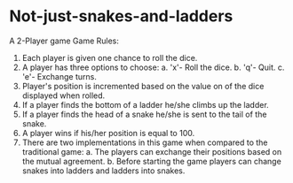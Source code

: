 # Not-just-snakes-and-ladders
A 2-Player game
Game Rules:
1. Each player is given one chance to roll the dice.
2. A player has three options to choose:
	a. 'x'- Roll the dice.
	b. 'q'- Quit.
	c. 'e'- Exchange turns.
3. Player's position is incremented based on the value on of the dice displayed when rolled.
4. If a player finds the bottom of a ladder he/she climbs up the ladder.
5. If a player finds the head of a snake he/she is sent to the tail of the snake.
6. A player wins if his/her position is equal to 100.
7. There are two implementations in this game when compared to the traditional game:
	a. The players can exchange their positions based on the mutual agreement.
	b. Before starting the game players can change snakes into ladders and ladders 	into snakes.

